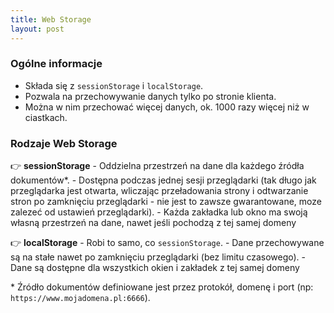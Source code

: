 ```yaml
---
title: Web Storage
layout: post
---
```


### Ogólne informacje

- Składa się z `sessionStorage` i `localStorage`.
- Pozwala na przechowywanie danych tylko po stronie klienta.
- Można w nim przechować więcej danych, ok. 1000 razy więcej niż w ciastkach.

### Rodzaje Web Storage

👉  **sessionStorage**
    - Oddzielna przestrzeń na dane dla każdego źródła dokumentów*.
    - Dostępna podczas jednej sesji przeglądarki (tak długo jak przeglądarka jest otwarta, wliczając przeładowania strony i odtwarzanie stron po zamknięciu przeglądarki - nie jest to zawsze gwarantowane, moze zalezeć od ustawień przeglądarki).
    - Każda zakładka lub okno ma swoją własną przestrzeń na dane, nawet jeśli pochodzą z tej samej domeny
    

 👉  **localStorage**
    - Robi to samo, co `sessionStorage`.
    - Dane przechowywane są na stałe nawet po zamknięciu przeglądarki (bez limitu czasowego).
    - Dane są dostępne dla wszystkich okien i zakładek z tej samej domeny

\* Źródło dokumentów definiowane jest przez protokół, domenę i port (np: `https://www.mojadomena.pl:6666`).
